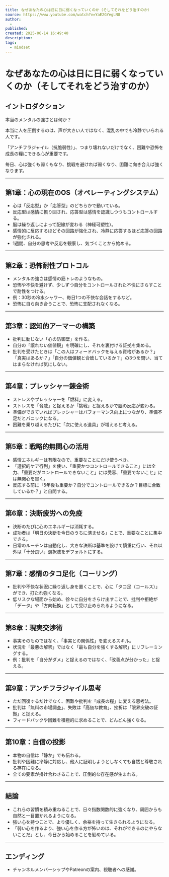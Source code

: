```yaml
---
title: なぜあなたの心は日に日に弱くなっていくのか（そしてそれをどう治すのか）
source: https://www.youtube.com/watch?v=YaE2GYegLNU
author:
  - 
published:
created: 2025-06-14 16:49:40
description: 
tags:
  - mindset
---
```


# なぜあなたの心は日に日に弱くなっていくのか（そしてそれをどう治すのか）

## イントロダクション

本当のメンタルの強さとは何か？

本当に人を圧倒するのは、声が大きい人ではなく、混乱の中でも冷静でいられる人です。

「アンチフラジャイル（抗脆弱性）」、つまり壊れないだけでなく、困難や恐怖を成長の糧にできる心が重要です。

毎日、心は強くも弱くもなり、挑戦を避ければ弱くなり、困難に向き合えば強くなります。

---

## 第1章：心の現在のOS（オペレーティングシステム）

- 心は「反応型」か「応答型」のどちらかで動いている。
- 反応型は感情に振り回され、応答型は感情を認識しつつもコントロールする。
- 脳は繰り返しによって配線が変わる（神経可塑性）。
- 感情的に反応するほどその回路が強化され、冷静に応答するほど応答の回路が強化される。
- 1週間、自分の思考や反応を観察し、気づくことから始める。

---

## 第2章：恐怖耐性プロトコル

- メンタルの強さは感情の筋トレのようなもの。
- 恐怖や不快を避けず、少しずつ自分をコントロールされた不快にさらすことで耐性をつける。
- 例：30秒の冷水シャワー、毎日1つの不快な会話をするなど。
- 恐怖に自ら向き合うことで、恐怖に支配されなくなる。

---

## 第3章：認知的アーマーの構築

- 批判に動じない「心の防御壁」を作る。
- 自分の「譲れない価値観」を明確にし、それを裏付ける証拠を集める。
- 批判を受けたときは「この人はフィードバックを与える資格があるか？」「真実はあるか？」「自分の価値観と合致しているか？」の3つを問い、当てはまらなければ気にしない。

---

## 第4章：プレッシャー錬金術

- ストレスやプレッシャーを「燃料」に変える。
- ストレスを「脅威」と捉えるか「挑戦」と捉えるかで脳の反応が変わる。
- 準備ができていればプレッシャーはパフォーマンス向上につながり、準備不足だとパニックになる。
- 困難を乗り越えるたびに「次に使える道具」が増えると考える。

---

## 第5章：戦略的無関心の活用

- 感情エネルギーは有限なので、重要なことにだけ使うべき。
- 「選択的ケア行列」を使い、「重要かつコントロールできること」には全力、「重要だがコントロールできないこと」には受容、「重要でないこと」には無関心を貫く。
- 反応する前に「5年後も重要か？自分でコントロールできるか？目標に合致しているか？」と自問する。

---

## 第6章：決断疲労への免疫

- 決断のたびに心のエネルギーは消耗する。
- 成功者は「明日の決断を今日のうちに済ませる」ことで、重要なことに集中できる。
- 日常のルーチンは自動化し、大きな決断は基準を設けて慎重に行い、それ以外は「十分良い」選択肢をデフォルトにする。

---

## 第7章：感情のタコ足化（コーリング）

- 批判や不快な状況に繰り返し身を置くことで、心に「タコ足（コールス）」ができ、打たれ強くなる。
- 低リスクな場面から始め、徐々に自分をさらけ出すことで、批判や拒絶が「データ」や「方向転換」として受け止められるようになる。

---

## 第8章：現実交渉術

- 事実そのものではなく、「事実との関係性」を変えるスキル。
- 状況を「最悪の解釈」ではなく「最も自分を強くする解釈」にリフレーミングする。
- 例：批判を「自分がダメ」と捉えるのではなく、「改善点が分かった」と捉える。

---

## 第9章：アンチフラジャイル思考

- ただ回復するだけでなく、困難や批判を「成長の糧」に変える思考法。
- 批判は「無料の市場調査」、失敗は「高価な教育」、挫折は「限界突破の証拠」と捉える。
- フィードバックや困難を積極的に求めることで、どんどん強くなる。

---

## 第10章：自信の投影

- 本物の自信は「静か」でも伝わる。
- 批判や困難に冷静に対応し、他人に証明しようとしなくても自然と尊敬される存在になる。
- 全ての要素が掛け合わさることで、圧倒的な存在感が生まれる。

---

## 結論

- これらの習慣を積み重ねることで、日々指数関数的に強くなり、周囲からも自然と一目置かれるようになる。
- 強い心を持つことで、より優しく、余裕を持って生きられるようになる。
- 「弱い心を作るより、強い心を作る方が怖いのは、それができるのにやらないことだ」とし、今日から始めることを勧めている。

---

## エンディング

- チャンネルメンバーシップやPatreonの案内、視聴者への感謝。

